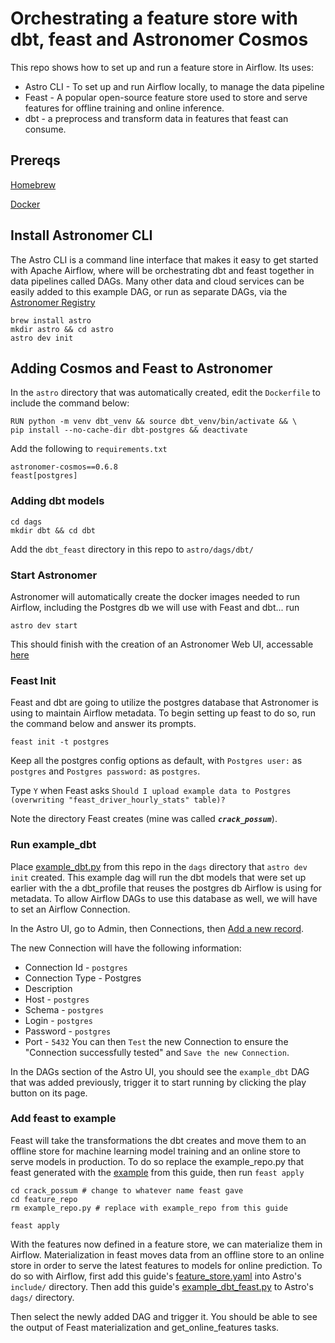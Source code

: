 # Orchestrating a feature store with dbt, feast and Astronomer Cosmos
This repo shows how to set up and run a feature store in Airflow. Its uses:
* Astro CLI - To set up and run Airflow locally, to manage the data pipeline
* Feast - A popular open-source feature store used to store and serve features for offline training and online inference.
* dbt - a preprocess and transform data in features that feast can consume.

## Prereqs
[Homebrew](https://brew.sh/)

[Docker](https://docs.docker.com/desktop/install/mac-install/)

## Install Astronomer CLI
The Astro CLI is a command line interface that makes it easy to get started with Apache Airflow, where will be orchestrating dbt and feast together in data pipelines called DAGs. Many other data and cloud services can be easily added to this example DAG, or run as separate DAGs, via the [Astronomer Registry](https://registry.astronomer.io/)

```
brew install astro
mkdir astro && cd astro
astro dev init
```

## Adding Cosmos and Feast to Astronomer
In the `astro` directory that was automatically created, edit the `Dockerfile` to include the command below:

```
RUN python -m venv dbt_venv && source dbt_venv/bin/activate && \
pip install --no-cache-dir dbt-postgres && deactivate
```

Add the following to `requirements.txt`
```
astronomer-cosmos==0.6.8
feast[postgres]
```
### Adding dbt models 
```
cd dags
mkdir dbt && cd dbt
```

Add the `dbt_feast` directory in this repo to `astro/dags/dbt/`

### Start Astronomer
Astronomer will automatically create the docker images needed to run Airflow, including the Postgres db we will use with Feast and dbt... run
```
astro dev start
```
This should finish with the creation of an Astronomer Web UI, accessable [here](http://localhost:8080/)

### Feast Init
Feast and dbt are going to utilize the postgres database that Astronomer is using to maintain Airflow metadata. To begin setting up feast to do so, run the command below and answer its prompts.

```
feast init -t postgres
```
Keep all the postgres config options as default, with `Postgres user:` as `postgres` and `Postgres password:` as `postgres`.

Type `Y` when Feast asks `Should I upload example data to Postgres (overwriting "feast_driver_hourly_stats" table)?`

Note the directory Feast creates (mine was called ***`crack_possum`***).

### Run example_dbt
Place [example_dbt.py](./dags/example_dbt.py) from this repo in the `dags` directory that `astro dev init` created. This example dag will run the dbt models that were set up earlier with the a dbt_profile that reuses the postgres db Airflow is using for metadata. To allow Airflow DAGs to use this database as well, we will have to set an Airflow Connection.

In the Astro UI, go to Admin, then Connections, then [Add a new record](http://localhost:8080/connection/add). 

The new Connection will have the following information:
 * Connection Id - `postgres`
 * Connection Type - Postgres
 * Description
 * Host - `postgres`
 * Schema - `postgres`
 * Login - `postgres`
 * Password - `postgres`
 * Port - `5432`
You can then `Test` the new Connection to ensure the "Connection successfully tested" and `Save the new Connection`.

In the DAGs section of the Astro UI, you should see the `example_dbt` DAG that was added previously, trigger it to start running by clicking the play button on its page.

### Add feast to example 
Feast will take the transformations the dbt creates and move them to an offline store for machine learning model training and an online store to serve models in production. To do so replace the example_repo.py that feast generated with the [example](./example_repo.py) from this guide, then run `feast apply`

```
cd crack_possum # change to whatever name feast gave
cd feature_repo
rm example_repo.py # replace with example_repo from this guide
```

```
feast apply
```

With the features now defined in a feature store, we can materialize them in Airflow. Materialization in feast moves data from an offline store to an online store in order to serve the latest features to models for online prediction. To do so with Airflow, first add this guide's [feature_store.yaml](./feature_store.yaml) into Astro's `include/` directory. Then add this guide's [example_dbt_feast.py](./dags/example_dbt_feast.py) to Astro's `dags/` directory.

Then select the newly added DAG and trigger it. You should be able to see the output of Feast materialization and get_online_features tasks.




